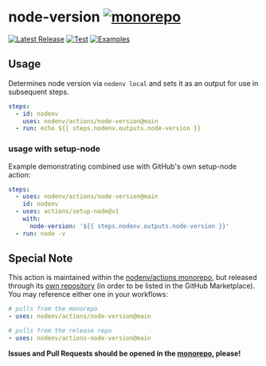 # node-version [![monorepo](https://img.shields.io/badge/---?label=monorepo&style=social&logo=github)](https://github.com/nodenv/actions)

[![Latest Release](https://img.shields.io/github/v/release/nodenv/actions-node-version?logo=github&sort=semver)](https://github.com/nodenv/actions-node-version/releases/latest)
[![Test](https://img.shields.io/github/workflow/status/nodenv/actions/Test?label=tests&logo=github)](https://github.com/nodenv/actions/actions?query=workflow%3ATest)
[![Examples](https://img.shields.io/github/workflow/status/nodenv/actions/Examples?color=orange&label=examples&logo=github)](https://github.com/nodenv/actions/actions?query=workflow%3AExamples)

## Usage

Determines node version via `nodenv local` and sets it as an output for use in subsequent steps.

```yml
steps:
  - id: nodenv
    uses: nodenv/actions/node-version@main
  - run: echo ${{ steps.nodenv.outputs.node-version }}
```

### usage with setup-node

Example demonstrating combined use with GitHub's own setup-node action:

```yml
steps:
  - uses: nodenv/actions/node-version@main
    id: nodenv
  - uses: actions/setup-node@v1
    with:
      node-version: '${{ steps.nodenv.outputs.node-version }}'
  - run: node -v
```

## Special Note

This action is maintained within the [nodenv/actions monorepo](https://github.com/nodenv/actions),
but released through its [own repository](https://github.com/nodenv/actions-node-version)
(in order to be listed in the GitHub Marketplace).
You may reference either one in your workflows:

```yml
# pulls from the monorepo
- uses: nodenv/actions/node-version@main

# pulls from the release repo
- uses: nodenv/actions-node-version@main
```

**Issues and Pull Requests should be opened in the [monorepo](https://github.com/nodenv/actions), please!**
